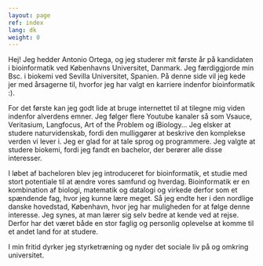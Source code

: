 ```yaml
---
layout: page 
ref: index
lang: dk
weight: 0
---
```


Hej! Jeg hedder Antonio Ortega, og jeg studerer mit første år på kandidaten i bioinformatik ved Københavns Universitet, Danmark. Jeg færdiggjorde min Bsc. i biokemi ved Sevilla Universitet, Spanien. På denne side vil jeg kede jer med årsagerne til, hvorfor jeg har valgt en karriere indenfor bioinformatik :).

For det første kan jeg godt lide at bruge internettet til at tilegne mig viden indenfor alverdens emner. Jeg følger flere Youtube kanaler så som Vsauce, Veritasium, Langfocus, Art of the Problem  og iBiology… Jeg elsker at studere naturvidenskab, fordi den mulliggører at beskrive den komplekse verden vi lever i. Jeg er glad for at tale sprog og programmere. Jeg valgte at studere biokemi, fordi jeg fandt en bachelor, der berører alle disse interesser.

I løbet af bacheloren blev jeg introduceret for bioinformatik, et studie med stort potentiale til at ændre vores samfund og hverdag. Bioinformatik er en kombination af biologi, matematik og datalogi og virkede derfor som et spændende fag, hvor jeg kunne lære meget. Så jeg endte her i den nordlige danske hovedstad, København, hvor jeg har muligheden for at følge denne interesse. Jeg synes, at man lærer sig selv bedre at kende ved at rejse. Derfor har det været både en stor faglig og personlig oplevelse at komme til et andet land for at studere.

I min fritid dyrker jeg styrketræning og nyder det sociale liv på og omkring universitet.
